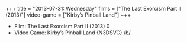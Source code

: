 +++
title = "2013-07-31: Wednesday"
films = ["The Last Exorcism Part II (2013)"]
video-game = ["Kirby’s Pinball Land"]
+++


* Film: The Last Exorcism Part II (2013) 0
* Video Game: Kirby’s Pinball Land {N3DSVC} /b/
